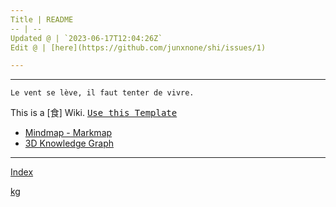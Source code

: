 ```yaml
---
Title | README
-- | --
Updated @ | `2023-06-17T12:04:26Z`
Edit @ | [here](https://github.com/junxnone/shi/issues/1)

---
```

---
`Le vent se lève, ‌‍‍‌‍​‌‌‍​‍‌‌‌‌​‌‌‍‍‍​‌‍‍‍‍​‌‍‍‍‍​‌‍‍‌‍​‌‌‍​‍‍‌‌‌​‌‌‍‍‍​‌‌‌‍‍​‌‍‍‍‍​‌‍‍‌‍​‌‌‍​‌‌‌‌‍​‌‌‍‌​‍‌‌‌‌​‍‍‍‍‍​‍‍‍​‍‌​‌​‌‌‌​‌‌‌‌​‌‌‍il faut tenter de vivre.`


This is a [食] Wiki.  <kbd>[Use this Template](https://github.com/junxnone/twiki/generate)</kbd>

- [Mindmap - Markmap](https://junxnone.github.io/shi/markmap.html?md=https://junxnone.github.io/shi/_sidebar.md)
- [3D Knowledge Graph](https://junxnone.github.io/shi/kg)

---

[Index](_sidebar.md ':include')

[kg](https://junxnone.github.io/shi/kg ':include :type=iframe width=100% height=800px')




